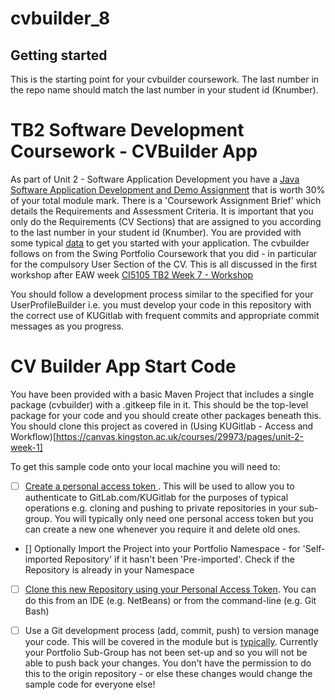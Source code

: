 # cvbuilder_8

## Getting started

This is the starting point for your cvbuilder coursework. The last number in the repo name should match the last number in your student id (Knumber). 

# TB2 Software Development Coursework - CVBuilder App

As part of Unit 2 - Software Application Development you have a [Java Software Application Development and Demo Assignment](https://canvas.kingston.ac.uk/courses/29973/pages/assessment-and-feedback-schedule-2) that is worth 30% of your total module mark.  There is a 'Coursework Assignment Brief' which details the Requirements and Assessment Criteria. It is important that you only do the Requirements (CV Sections) that are assigned to you according to the last number in your student id (Knumber). You are provided with some typical [data](./data/cv_repo_8.csv) to get you started with your application. The cvbuilder follows on from the Swing Portfolio Coursework that you did - in particular for the compulsory User Section of the CV. This is all discussed in the first workshop after EAW week [CI5105 TB2 Week 7 - Workshop](https://canvas.kingston.ac.uk/courses/29973/pages/topic-3-more-advanced-java)
 

You should follow a development process similar to the specified for your UserProfileBuilder i.e. you must develop your code in this repository with the correct use of KUGitlab with frequent commits and appropriate commit messages as you progress.

# CV Builder App Start Code 

You have been provided with a basic Maven Project that includes a single package (cvbuilder) with a .gitkeep file in it. This should be the top-level package for your code and you should create other packages beneath this. You should clone this project as covered in (Using KUGitlab - Access and Workflow)[https://canvas.kingston.ac.uk/courses/29973/pages/unit-2-week-1] 

To get this sample code onto your local machine you will need to:

- [ ]  [Create a personal access token ](https://docs.gitlab.com/ee/user/profile/personal_access_tokens.html#personal-access-tokens). This will be used to allow you to authenticate to GitLab.com/KUGitlab for the purposes of typical operations e.g. cloning and pushing to private repositories in your sub-group.  You will typically only need one personal access token but you can create a new one whenever you require it and delete old ones. 
- [] Optionally Import the Project into your Portfolio Namespace - for 'Self-imported Repository' if it hasn't been 'Pre-imported'. Check if the Repository is already in your Namespace 
- [ ]  [Clone this new Repository using your Personal Access Token](https://docs.gitlab.com/ee/gitlab-basics/start-using-git.html#clone-using-a-token). You can do this from an IDE (e.g. NetBeans) or from the command-line (e.g. Git Bash) 
- [ ] Use a Git development process (add, commit, push) to version manage your code.  This will be covered in the module but is [typically](https://docs.gitlab.com/ee/topics/git/commit.html). Currently your Portfolio Sub-Group has not been set-up and so you will not be able to push back your changes. You don't have the permission to do this to the origin repository - or else these changes would change the sample code for everyone else!

